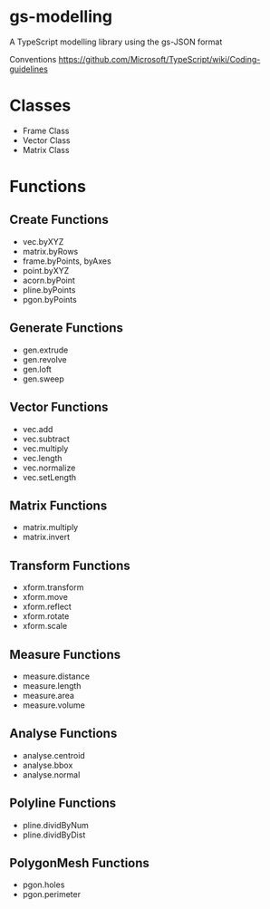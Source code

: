 # gs-modelling
A TypeScript modelling library using the gs-JSON format

Conventions
https://github.com/Microsoft/TypeScript/wiki/Coding-guidelines

# Classes
* Frame Class
* Vector Class
* Matrix Class

# Functions

## Create Functions
* vec.byXYZ
* matrix.byRows
* frame.byPoints, byAxes
* point.byXYZ
* acorn.byPoint
* pline.byPoints
* pgon.byPoints

## Generate Functions
* gen.extrude
* gen.revolve
* gen.loft
* gen.sweep

## Vector Functions
* vec.add
* vec.subtract
* vec.multiply
* vec.length
* vec.normalize
* vec.setLength

## Matrix Functions
* matrix.multiply
* matrix.invert

## Transform Functions
* xform.transform
* xform.move
* xform.reflect
* xform.rotate 
* xform.scale

## Measure Functions
* measure.distance
* measure.length
* measure.area
* measure.volume

## Analyse Functions
* analyse.centroid
* analyse.bbox
* analyse.normal

## Polyline Functions
* pline.dividByNum
* pline.dividByDist

## PolygonMesh Functions
* pgon.holes
* pgon.perimeter

